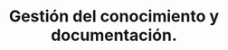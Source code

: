 ---
title: Gestión del conocimiento y documentación.
description: Manual de Organización de Centros de Cómputo
---